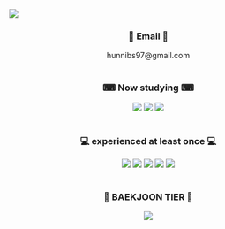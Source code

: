 <img src="https://capsule-render.vercel.app/api?type=waving&color=random&height=300&section=header&text=Starving%20Developer%20&fontSize=90"/>
<br>
  
<div align="center">
<h3>  &#128238; Email &#128238; </h3>
hunnibs97@gmail.com
</div>
<br>
  
<h3 align="center">&#9000; Now studying &#9000; </h3>
<div align="center">
<img src = "https://img.shields.io/badge/java-%23ED8B00.svg?style=for-the-badge&logo=java&logoColor=white"/>
<img src = "https://img.shields.io/badge/spring-%236DB33F.svg?style=for-the-badge&logo=spring&logoColor=white"/>
<img src = "https://img.shields.io/badge/mysql-%2300f.svg?style=for-the-badge&logo=mysql&logoColor=white"/>
<br>
</div>
<br>

<h3 align="center"> &#128187; experienced at least once &#128187; </h3>
<div align="center">

<img src = "https://img.shields.io/badge/python-3670A0?style=for-the-badge&logo=python&logoColor=ffdd54"/>
<img src = "https://img.shields.io/badge/c-%2300599C.svg?style=for-the-badge&logo=c&logoColor=white"/>
<img src = "https://img.shields.io/badge/html5-%23E34F26.svg?style=for-the-badge&logo=html5&logoColor=white"/>
<img src = "https://img.shields.io/badge/css3-%231572B6.svg?style=for-the-badge&logo=css3&logoColor=white"/>
<img src = "https://img.shields.io/badge/Linux-FCC624?style=for-the-badge&logo=linux&logoColor=black"/>
<br>
</div>
<br>

<h3 align="center">💎 BAEKJOON TIER 💎</h3>
<p align="center"><img align='center' src="http://mazassumnida.wtf/api/v2/generate_badge?boj=hunnibs"></p>
<br>
